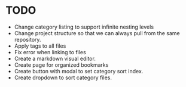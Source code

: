 # TODO

- Change category listing to support infinite nesting levels
- Change project structure so that we can always pull from the same repository.
- Apply tags to all files
- Fix error when linking to files
- Create a markdown visual editor.
- Create page for organized bookmarks
- Create button with modal to set category sort index.
- Create dropdown to sort category files.